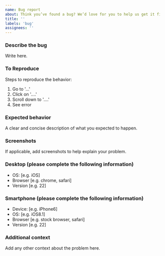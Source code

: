 ```yaml
---
name: Bug report
about: Think you’ve found a bug? We’d love for you to help us get it fixed.
title: ''
labels: 'bug'
assignees: ''
---
```


### Describe the bug

<!--
In narrative form, such as "While testing feature x, I encountered z."
-->

Write here.

### To Reproduce

<!--
Please be as detailed and specific as possible.
It's a good idea to go back and follow your steps a second time to make sure another user can recreate the issue by following the steps directly without assuming any actions.
-->

Steps to reproduce the behavior:

1. Go to '...'
2. Click on '....'
3. Scroll down to '....'
4. See error

### Expected behavior

A clear and concise description of what you expected to happen.

### Screenshots

If applicable, add screenshots to help explain your problem.

### Desktop (please complete the following information)

- OS: [e.g. iOS]
- Browser [e.g. chrome, safari]
- Version [e.g. 22]

### Smartphone (please complete the following information)

- Device: [e.g. iPhone6]
- OS: [e.g. iOS8.1]
- Browser [e.g. stock browser, safari]
- Version [e.g. 22]

### Additional context

Add any other context about the problem here.
